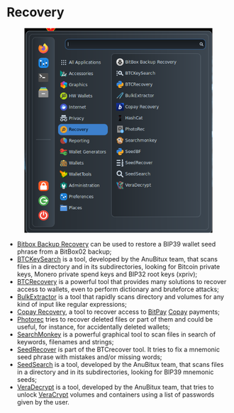 # Recovery

<figure><img src="../../.gitbook/assets/Recovery.png" alt=""><figcaption></figcaption></figure>

* [Bitbox Backup Recovery](https://github.com/BitBoxSwiss/bitbox02-backup-recovery) can be used to restore a BIP39 wallet seed phrase from a BitBox02 backup;
* [BTCKeySearch](https://github.com/ASeriousMister/BTCKeySearch) is a tool, developed by the AnuBitux team, that scans files in a directory and in its subdirectories, looking for Bitcoin private keys, Monero private spend keys and BIP32 root keys (xpriv);
* [BTCRecovery](https://github.com/3rdIteration/btcrecover) is a powerful tool that provides many solutions to recover access to wallets, even to perform dictionary and bruteforce attacks;
* [BulkExtractor](https://github.com/simsong/bulk\_extractor) is a tool that rapidly scans directory and volumes for any kind of input like regular expressions;
* [Copay Recovery](https://bitpay.github.io/copay-recovery/), a tool to recover access to [BitPay](https://bitpay.com/) [Copay](https://support.bitpay.com/hc/en-us/articles/115003028366-How-is-the-BitPay-wallet-app-related-to-Copay-How-is-it-different) payments;&#x20;
* [Photorec](https://github.com/cgsecurity/testdisk) tries to recover deleted files or part of them and could be useful, for instance, for accidentally deleted wallets;
* [SearchMonkey](https://packages.debian.org/bookworm/searchmonkey) is a powerful graphical tool to scan files in search of keywords, filenames and strings;
* [SeedRecover](https://github.com/3rdIteration/btcrecover/blob/master/seedrecover.py) is part of the BTCrecover tool. It tries to fix a mnemonic seed phrase with mistakes and/or missing words;
* [SeedSearch](https://github.com/ASeriousMister/SeedSearch.py) is a tool, developed by the AnuBitux team, that scans files in a directory and in its subdirectories, looking for BIP39 mnemonic seeds;
* [VeraDecrypt](https://github.com/ASeriousMister/VeraDecrypt.py) is a tool, developed by the AnuBitux team, that tries to unlock [VeraCrypt](https://www.veracrypt.fr/en/Home.html) volumes and containers using a list of passwords given by the user.

